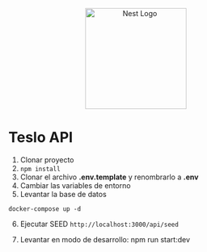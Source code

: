 <p align="center">
  <a href="http://nestjs.com/" target="blank"><img src="https://nestjs.com/img/logo-small.svg" width="200" alt="Nest Logo" /></a>
</p>

# Teslo API

1. Clonar proyecto
2. ```npm install ```
3. Clonar el archivo __.env.template__ y renombrarlo a __.env__
4. Cambiar las variables de entorno
5. Levantar la base de datos

```docker-compose up -d```

6. Ejecutar SEED
```http://localhost:3000/api/seed```

7. Levantar en modo de desarrollo: npm run start:dev